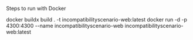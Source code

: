 Steps to run with Docker

docker buildx build . -t incompatibilityscenario-web:latest
docker run -d -p 4300:4300 --name incompatibilityscenario-web incompatibilityscenario-web:latest